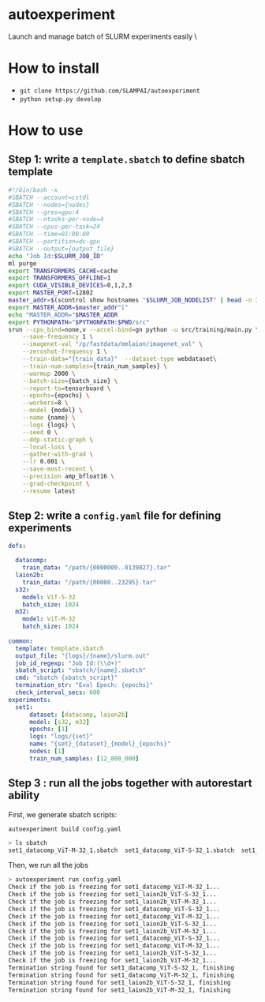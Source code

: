 # autoexperiment

Launch and manage batch of SLURM experiments easily
\
# How to install

- `git clone https://github.com/SLAMPAI/autoexperiment`
- `python setup.py develop`

# How to use

## Step 1: write a `template.sbatch` to define sbatch template

```bash
#!/bin/bash -x
#SBATCH --account=cstdl
#SBATCH --nodes={nodes}
#SBATCH --gres=gpu:4
#SBATCH --ntasks-per-node=4
#SBATCH --cpus-per-task=24
#SBATCH --time=01:00:00
#SBATCH --partition=dc-gpu
#SBATCH --output={output_file}
echo "Job Id:$SLURM_JOB_ID"
ml purge
export TRANSFORMERS_CACHE=cache
export TRANSFORMERS_OFFLINE=1
export CUDA_VISIBLE_DEVICES=0,1,2,3
export MASTER_PORT=12802
master_addr=$(scontrol show hostnames "$SLURM_JOB_NODELIST" | head -n 1)
export MASTER_ADDR=$master_addr"i"
echo "MASTER_ADDR="$MASTER_ADDR
export PYTHONPATH="$PYTHONPATH:$PWD/src"
srun --cpu_bind=none,v --accel-bind=gn python -u src/training/main.py \
    --save-frequency 1 \
    --imagenet-val "/p/fastdata/mmlaion/imagenet_val" \
    --zeroshot-frequency 1 \
    --train-data="{train_data}"  --dataset-type webdataset\
    --train-num-samples={train_num_samples} \
    --warmup 2000 \
    --batch-size={batch_size} \
    --report-to=tensorboard \
    --epochs={epochs} \
    --workers=8 \
    --model {model} \
    --name {name} \
    --logs {logs} \
    --seed 0 \
    --ddp-static-graph \
    --local-loss \
    --gather-with-grad \
    --lr 0.001 \
    --save-most-recent \
    --precision amp_bfloat16 \
    --grad-checkpoint \
    --resume latest
```


## Step 2: write a `config.yaml` file for defining experiments

```yaml
defs:

  datacomp:
    train_data: "/path/{0000000..0139827}.tar"
  laion2b:
    train_data: "/path/{00000..23295}.tar"
  s32:
    model: ViT-S-32
    batch_size: 1024
  m32:
    model: ViT-M-32
    batch_size: 1024
  
common:
  template: template.sbatch
  output_file: "{logs}/{name}/slurm.out"
  job_id_regexp: "Job Id:(\\d+)"
  sbatch_script: "sbatch/{name}.sbatch"
  cmd: "sbatch {sbatch_script}"
  termination_str: "Eval Epoch: {epochs}"
  check_interval_secs: 600
experiments:
  set1:
      dataset: [datacomp, laion2b]
      model: [s32, m32]
      epochs: [1]
      logs: "logs/{set}"
      name: "{set}_{dataset}_{model}_{epochs}"
      nodes: [1]
      train_num_samples: [12_800_000]

```

## Step 3 : run all the jobs together with autorestart ability

First, we generate sbatch scripts:

`autoexperiment build config.yaml`

```bash
> ls sbatch
set1_datacomp_ViT-M-32_1.sbatch  set1_datacomp_ViT-S-32_1.sbatch  set1_laion2b_ViT-M-32_1.sbatch  set1_laion2b_ViT-S-32_1.sbatch
```


Then, we run all the jobs

```bash
> autoexperiment run config.yaml
Check if the job is freezing for set1_datacomp_ViT-M-32_1...
Check if the job is freezing for set1_laion2b_ViT-S-32_1...
Check if the job is freezing for set1_laion2b_ViT-M-32_1...
Check if the job is freezing for set1_datacomp_ViT-S-32_1...
Check if the job is freezing for set1_datacomp_ViT-M-32_1...
Check if the job is freezing for set1_laion2b_ViT-S-32_1...
Check if the job is freezing for set1_laion2b_ViT-M-32_1...
Check if the job is freezing for set1_datacomp_ViT-S-32_1...
Check if the job is freezing for set1_datacomp_ViT-M-32_1...
Check if the job is freezing for set1_laion2b_ViT-S-32_1...
Check if the job is freezing for set1_laion2b_ViT-M-32_1...
Termination string found for set1_datacomp_ViT-S-32_1, finishing
Termination string found for set1_datacomp_ViT-M-32_1, finishing
Termination string found for set1_laion2b_ViT-S-32_1, finishing
Termination string found for set1_laion2b_ViT-M-32_1, finishing
````

